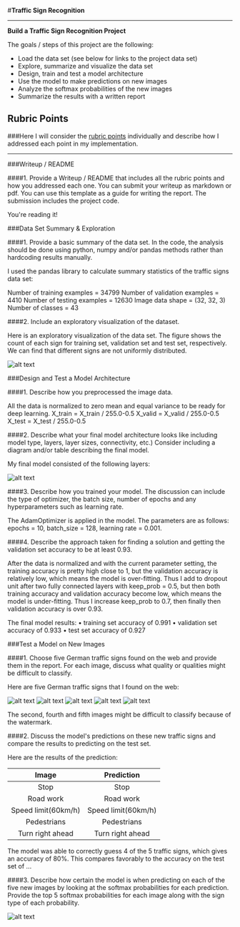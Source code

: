 #**Traffic Sign Recognition** 

---

**Build a Traffic Sign Recognition Project**

The goals / steps of this project are the following:
* Load the data set (see below for links to the project data set)
* Explore, summarize and visualize the data set
* Design, train and test a model architecture
* Use the model to make predictions on new images
* Analyze the softmax probabilities of the new images
* Summarize the results with a written report


[//]: # (Image References)

[image1]: ./sign_count.png "Visualization"
[image2]: ./table1.png
[image3]: ./tabel2.png
[image4]: ./new_images/image1.jpg "Traffic Sign 1"
[image5]: ./new_images/image2.jpg "Traffic Sign 2"
[image6]: ./new_images/image3.JPG "Traffic Sign 3"
[image7]: ./new_images/image4.jpg "Traffic Sign 4"
[image8]: ./new_images/image5.jpg "Traffic Sign 5"

## Rubric Points
###Here I will consider the [rubric points](https://review.udacity.com/#!/rubrics/481/view) individually and describe how I addressed each point in my implementation.  

---
###Writeup / README

####1. Provide a Writeup / README that includes all the rubric points and how you addressed each one. You can submit your writeup as markdown or pdf. You can use this template as a guide for writing the report. The submission includes the project code.

You're reading it! 

###Data Set Summary & Exploration

####1. Provide a basic summary of the data set. In the code, the analysis should be done using python, numpy and/or pandas methods rather than hardcoding results manually.

I used the pandas library to calculate summary statistics of the traffic
signs data set:

Number of training examples = 34799
Number of validation examples = 4410
Number of testing examples = 12630
Image data shape = (32, 32, 3)
Number of classes = 43

####2. Include an exploratory visualization of the dataset.

Here is an exploratory visualization of the data set. The figure shows the count of each sign for training set, validation set and test set, respectively. We can find that different signs are not uniformly distributed. 


![alt text][image1]

###Design and Test a Model Architecture

####1. Describe how you preprocessed the image data. 

All the data is normalized to zero mean and equal variance to be ready for deep learning.
X_train = X_train / 255.0-0.5
X_valid = X_valid / 255.0-0.5
X_test = X_test / 255.0-0.5


####2. Describe what your final model architecture looks like including model type, layers, layer sizes, connectivity, etc.) Consider including a diagram and/or table describing the final model.

My final model consisted of the following layers:

![alt text][image2]
 

####3. Describe how you trained your model. The discussion can include the type of optimizer, the batch size, number of epochs and any hyperparameters such as learning rate.

The AdamOptimizer is applied in the model. The parameters are as follows: epochs = 10, batch_size = 128, learning rate = 0.001.

####4. Describe the approach taken for finding a solution and getting the validation set accuracy to be at least 0.93. 

After the data is normalized and with the current parameter setting, the training accuracy is pretty high close to 1, but the validation accuracy is relatively low, which means the model is over-fitting. Thus I add to dropout unit after two fully connected layers with keep_prob = 0.5, but then both training accuracy and validation accuracy become low, which means the model is under-fitting. Thus I increase keep_prob to 0.7, then finally then validation accuracy is over 0.93.

The final model results:
	•	training set accuracy of 0.991
	•	validation set accuracy of 0.933
	•	test set accuracy of 0.927
 

###Test a Model on New Images

####1. Choose five German traffic signs found on the web and provide them in the report. For each image, discuss what quality or qualities might be difficult to classify.

Here are five German traffic signs that I found on the web:

![alt text][image4] 
![alt text][image5] 
![alt text][image6] 
![alt text][image7] 
![alt text][image8]

The second, fourth and fifth images might be difficult to classify because of the watermark.

####2. Discuss the model's predictions on these new traffic signs and compare the results to predicting on the test set. 

Here are the results of the prediction:

| Image			        |     Prediction	        					| 
|:---------------------:|:---------------------------------------------:| 
| Stop      		| Stop    									| 
| Road work     			| Road work 										|
| Speed limit(60km/h)					| Speed limit(60km/h)											|
| Pedestrians	      		| Pedestrians					 				|
| Turn right ahead			| Turn right ahead      							|


The model was able to correctly guess 4 of the 5 traffic signs, which gives an accuracy of 80%. This compares favorably to the accuracy on the test set of ...

####3. Describe how certain the model is when predicting on each of the five new images by looking at the softmax probabilities for each prediction. Provide the top 5 softmax probabilities for each image along with the sign type of each probability. 

![alt text][image3]



